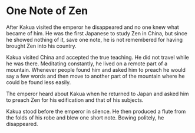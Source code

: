 # One Note of Zen

After Kakua visited the emperor he disappeared and no one knew what became of him. He was the first Japanese to study Zen in China, but since he showed nothing of it, save one note, he is not remembered for having brought Zen into his country.

Kakua visited China and accepted the true teaching. He did not travel while he was there. Meditating constantly, he lived on a remote part of a mountain. Whenever people found him and asked him to preach he would say a few words and then move to another part of the mountain where he could be found less easily.

The emperor heard about Kakua when he returned to Japan and asked him to preach Zen for his edification and that of his subjects.

Kakua stood before the emperor in silence. He then produced a flute from the folds of his robe and blew one short note. Bowing politely, he disappeared.
